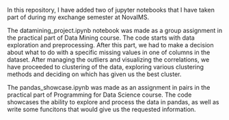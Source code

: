 In this repository, I have added two of jupyter notebooks that I have taken part of during my exchange semester at NovaIMS. 

The datamining_project.ipynb notebook was made as a group assignment in the practical part of Data Mining course. The code starts with data exploration and preprocessing. After this part, we had to make a decision about what to do with a specific missing values in one of columns in the dataset. After managing the outliers and visualizing the correlations, we have proceeded to clustering of the data, exploring various clustering methods and deciding on which has given us the best cluster.

The pandas_showcase.ipynb was made as an assignment in pairs in the practical part of Programming for Data Science course. The code showcases the ability to explore and process the data in pandas, as well as write some funcitons that would give us the requested information.
